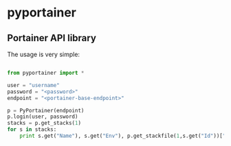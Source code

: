 # pyportainer
Portainer API library
----------

The usage is very simple:

```python

from pyportainer import *

user = "username"
password = "<password>"
endpoint = "<portainer-base-endpoint>"

p = PyPortainer(endpoint)
p.login(user, password)
stacks = p.get_stacks(1)
for s in stacks:
    print s.get("Name"), s.get("Env"), p.get_stackfile(1,s.get("Id"))["StackFileContent"]

```